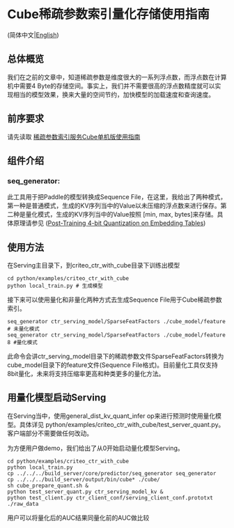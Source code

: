# Cube稀疏参数索引量化存储使用指南

(简体中文|[English](./CUBE_QUANT.md))

## 总体概览

我们在之前的文章中，知道稀疏参数是维度很大的一系列浮点数，而浮点数在计算机中需要4 Byte的存储空间。事实上，我们并不需要很高的浮点数精度就可以实现相当的模型效果，换来大量的空间节约，加快模型的加载速度和查询速度。


## 前序要求

请先读取  [稀疏参数索引服务Cube单机版使用指南](./CUBE_LOCAL_CN.md)


##  组件介绍
### seq_generator:
此工具用于把Paddle的模型转换成Sequence File，在这里，我给出了两种模式，第一种是普通模式，生成的KV序列当中的Value以未压缩的浮点数来进行保存。第二种是量化模式，生成的KV序列当中的Value按照 [min, max, bytes]来存储。具体原理请参见 ([Post-Training 4-bit Quantization on Embedding Tables](https://arxiv.org/abs/1911.02079))


##  使用方法

在Serving主目录下，到criteo_ctr_with_cube目录下训练出模型

```
cd python/examples/criteo_ctr_with_cube
python local_train.py # 生成模型
```
接下来可以使用量化和非量化两种方式去生成Sequence File用于Cube稀疏参数索引。
```
seq_generator ctr_serving_model/SparseFeatFactors ./cube_model/feature # 未量化模式
seq_generator ctr_serving_model/SparseFeatFactors ./cube_model/feature 8 #量化模式
```
此命令会讲ctr_serving_model目录下的稀疏参数文件SparseFeatFactors转换为cube_model目录下的feature文件(Sequence File格式)。目前量化工具仅支持8bit量化，未来将支持压缩率更高和种类更多的量化方法。

## 用量化模型启动Serving

在Serving当中，使用general_dist_kv_quant_infer op来进行预测时使用量化模型。具体详见  python/examples/criteo_ctr_with_cube/test_server_quant.py。客户端部分不需要做任何改动。

为方便用户做demo，我们给出了从0开始启动量化模型Serving。
```
cd python/examples/criteo_ctr_with_cube
python local_train.py
cp ../../../build_server/core/predictor/seq_generator seq_generator
cp ../../../build_server/output/bin/cube* ./cube/
sh cube_prepare_quant.sh &
python test_server_quant.py ctr_serving_model_kv &
python test_client.py ctr_client_conf/serving_client_conf.prototxt ./raw_data
```

用户可以将量化后的AUC结果同量化前的AUC做比较
